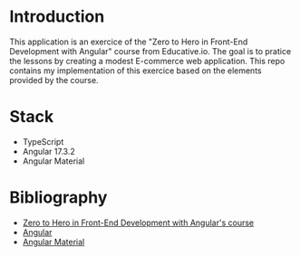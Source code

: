# Introduction
This application is an exercice of the "Zero to Hero in Front-End Development with Angular" course
from Educative.io. The goal is to pratice the lessons by creating a modest E-commerce web application.
This repo contains my implementation of this exercice based on the elements provided by the course.
# Stack
- TypeScript
- Angular 17.3.2
- Angular Material
# Bibliography
- [Zero to Hero in Front-End Development with Angular's course](https://www.educative.io/path/zero-to-hero-in-front-end-development-with-angular)
- [Angular](https://angular.io/)
- [Angular Material](https://material.angular.io/components/icon/overview)
